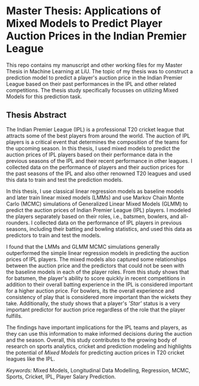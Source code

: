 # Master Thesis: Applications of Mixed Models to Predict Player Auction Prices in the Indian Premier League

This repo contains my manuscript and other working files for my Master Thesis in Machine Learning at LiU. The topic of my thesis was to construct a prediction model to predict a player's auction price in the Indian Premier League based on their past performances in the IPL and other related competitions. The thesis study specifically focusses on utilizing Mixed Models for this prediction task.

## Thesis Abstract

The Indian Premier League (IPL) is a professional T20 cricket league that attracts some of the best players from around the world. The auction of IPL players is a critical event that determines the composition of the teams for the upcoming season. In this thesis, I used mixed models to predict the auction prices of IPL players based on their performance data in the previous seasons of the IPL and their recent performance in other leagues. I collected data on the performance of players and their auction prices for the past seasons of the IPL and also other renowned T20 leagues and used this data to train and test the prediction models.

In this thesis, I use classical linear regression models as baseline models and later train linear mixed models (LMMs) and use Markov Chain Monte Carlo (MCMC) simulations of Generalized Linear Mixed Models (GLMM) to predict the auction prices of Indian Premier League (IPL) players. I modeled the players separately based on their roles, i.e., batsmen, bowlers, and all-rounders. I collected data on the performance of IPL players in previous seasons, including their batting and bowling statistics, and used this data as predictors to train and test the models.

I found that the LMMs and GLMM MCMC simulations generally outperformed the simple linear regression models in predicting the auction prices of IPL players. The mixed models also captured some relationships between the auction price and the predictors that could not be seen with the baseline models in each of the player roles. From this study shows that for batsmen, the player's ability to score quickly in recent competitions in addition to their overall batting experience in the IPL is considered important for a higher auction price. For bowlers, its the overall experience and consistency of play that is considered more important than the wickets they take. Additionally, the study shows that a player's _'Star'_ status is a very important predictor for auction price regardless of the role that the player fulfills.

The findings have important implications for the IPL teams and players, as they can use this information to make informed decisions during the auction and the season. Overall, this study contributes to the growing body of research on sports analytics, cricket and prediction modeling and highlights the potential of _Mixed Models_ for predicting auction prices in T20 cricket leagues like the IPL.

_Keywords:_ Mixed Models, Longitudinal Data Modelling, Regression, MCMC, Sports, Cricket, IPL, Player Salary Prediction.
